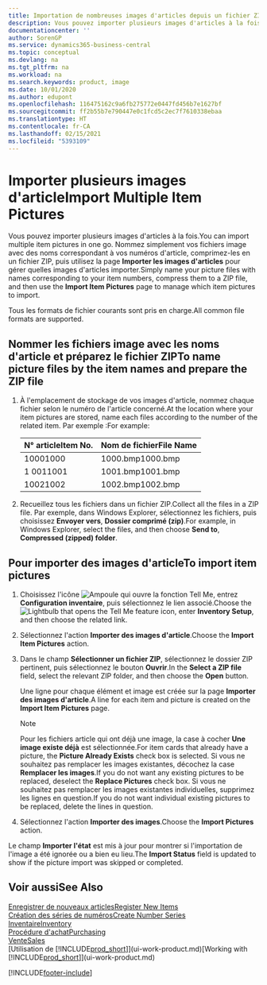 ```yaml
---
title: Importation de nombreuses images d'articles depuis un fichier ZIP| Microsoft Docs
description: Vous pouvez importer plusieurs images d'articles à la fois. Nommez simplement vos fichiers image avec des noms correspondant à vos numéros d'article, comprimez-les en un fichier zip, puis utilisez la page Importer les images d'articles pour gérer quelles images d'articles importer.
documentationcenter: ''
author: SorenGP
ms.service: dynamics365-business-central
ms.topic: conceptual
ms.devlang: na
ms.tgt_pltfrm: na
ms.workload: na
ms.search.keywords: product, image
ms.date: 10/01/2020
ms.author: edupont
ms.openlocfilehash: 116475162c9a6fb275772e0447fd456b7e1627bf
ms.sourcegitcommit: ff2b55b7e790447e0c1fcd5c2ec7f7610338ebaa
ms.translationtype: HT
ms.contentlocale: fr-CA
ms.lasthandoff: 02/15/2021
ms.locfileid: "5393109"
---
```

# <a name="import-multiple-item-pictures"></a><span data-ttu-id="ce9a3-104">Importer plusieurs images d'article</span><span class="sxs-lookup"><span data-stu-id="ce9a3-104">Import Multiple Item Pictures</span></span>
<span data-ttu-id="ce9a3-105">Vous pouvez importer plusieurs images d'articles à la fois.</span><span class="sxs-lookup"><span data-stu-id="ce9a3-105">You can import multiple item pictures in one go.</span></span> <span data-ttu-id="ce9a3-106">Nommez simplement vos fichiers image avec des noms correspondant à vos numéros d'article, comprimez-les en un fichier ZIP, puis utilisez la page **Importer les images d'articles** pour gérer quelles images d'articles importer.</span><span class="sxs-lookup"><span data-stu-id="ce9a3-106">Simply name your picture files with names corresponding to your item numbers, compress them to a ZIP file, and then use the **Import Item Pictures** page to manage which item pictures to import.</span></span>

<span data-ttu-id="ce9a3-107">Tous les formats de fichier courants sont pris en charge.</span><span class="sxs-lookup"><span data-stu-id="ce9a3-107">All common file formats are supported.</span></span>

## <a name="to-name-picture-files-by-the-item-names-and-prepare-the-zip-file"></a><span data-ttu-id="ce9a3-108">Nommer les fichiers image avec les noms d'article et préparez le fichier ZIP</span><span class="sxs-lookup"><span data-stu-id="ce9a3-108">To name picture files by the item names and prepare the ZIP file</span></span>
1. <span data-ttu-id="ce9a3-109">À l'emplacement de stockage de vos images d'article, nommez chaque fichier selon le numéro de l'article concerné.</span><span class="sxs-lookup"><span data-stu-id="ce9a3-109">At the location where your item pictures are stored, name each files according to the number of the related item.</span></span> <span data-ttu-id="ce9a3-110">Par exemple :</span><span class="sxs-lookup"><span data-stu-id="ce9a3-110">For example:</span></span>

    |<span data-ttu-id="ce9a3-111">N° article</span><span class="sxs-lookup"><span data-stu-id="ce9a3-111">Item No.</span></span>|<span data-ttu-id="ce9a3-112">Nom de fichier</span><span class="sxs-lookup"><span data-stu-id="ce9a3-112">File Name</span></span>|
    |-|-|
    |<span data-ttu-id="ce9a3-113">1000</span><span class="sxs-lookup"><span data-stu-id="ce9a3-113">1000</span></span>|<span data-ttu-id="ce9a3-114">1000.bmp</span><span class="sxs-lookup"><span data-stu-id="ce9a3-114">1000.bmp</span></span>|
    |<span data-ttu-id="ce9a3-115">1 001</span><span class="sxs-lookup"><span data-stu-id="ce9a3-115">1001</span></span>|<span data-ttu-id="ce9a3-116">1001.bmp</span><span class="sxs-lookup"><span data-stu-id="ce9a3-116">1001.bmp</span></span>|
    |<span data-ttu-id="ce9a3-117">1002</span><span class="sxs-lookup"><span data-stu-id="ce9a3-117">1002</span></span>|<span data-ttu-id="ce9a3-118">1002.bmp</span><span class="sxs-lookup"><span data-stu-id="ce9a3-118">1002.bmp</span></span>|

2. <span data-ttu-id="ce9a3-119">Recueillez tous les fichiers dans un fichier ZIP.</span><span class="sxs-lookup"><span data-stu-id="ce9a3-119">Collect all the files in a ZIP file.</span></span> <span data-ttu-id="ce9a3-120">Par exemple, dans Windows Explorer, sélectionnez les fichiers, puis choisissez **Envoyer vers**, **Dossier comprimé (zip)**.</span><span class="sxs-lookup"><span data-stu-id="ce9a3-120">For example, in Windows Explorer, select the files, and then choose **Send to**, **Compressed (zipped) folder**.</span></span>     

## <a name="to-import-item-pictures"></a><span data-ttu-id="ce9a3-121">Pour importer des images d'article</span><span class="sxs-lookup"><span data-stu-id="ce9a3-121">To import item pictures</span></span>
1. <span data-ttu-id="ce9a3-122">Choisissez l'icône ![Ampoule qui ouvre la fonction Tell Me](media/ui-search/search_small.png "Dites-moi ce que vous voulez faire"), entrez **Configuration inventaire**, puis sélectionnez le lien associé.</span><span class="sxs-lookup"><span data-stu-id="ce9a3-122">Choose the ![Lightbulb that opens the Tell Me feature](media/ui-search/search_small.png "Tell me what you want to do") icon, enter **Inventory Setup**, and then choose the related link.</span></span>
2. <span data-ttu-id="ce9a3-123">Sélectionnez l'action **Importer des images d'article**.</span><span class="sxs-lookup"><span data-stu-id="ce9a3-123">Choose the **Import Item Pictures** action.</span></span>
3. <span data-ttu-id="ce9a3-124">Dans le champ **Sélectionner un fichier ZIP**, sélectionnez le dossier ZIP pertinent, puis sélectionnez le bouton **Ouvrir**.</span><span class="sxs-lookup"><span data-stu-id="ce9a3-124">In the **Select a ZIP file** field, select the relevant ZIP folder, and then choose the **Open** button.</span></span>

    <span data-ttu-id="ce9a3-125">Une ligne pour chaque élément et image est créée sur la page **Importer des images d'article**.</span><span class="sxs-lookup"><span data-stu-id="ce9a3-125">A line for each item and picture is created on the **Import Item Pictures** page.</span></span>

    > [!NOTE]
    > <span data-ttu-id="ce9a3-126">Pour les fichiers article qui ont déjà une image, la case à cocher **Une image existe déjà** est sélectionnée.</span><span class="sxs-lookup"><span data-stu-id="ce9a3-126">For item cards that already have a picture, the **Picture Already Exists** check box is selected.</span></span> <span data-ttu-id="ce9a3-127">Si vous ne souhaitez pas remplacer les images existantes, décochez la case **Remplacer les images**.</span><span class="sxs-lookup"><span data-stu-id="ce9a3-127">If you do not want any existing pictures to be replaced, deselect the **Replace Pictures** check box.</span></span> <span data-ttu-id="ce9a3-128">Si vous ne souhaitez pas remplacer les images existantes individuelles, supprimez les lignes en question.</span><span class="sxs-lookup"><span data-stu-id="ce9a3-128">If you do not want individual existing pictures to be replaced, delete the lines in question.</span></span>

3. <span data-ttu-id="ce9a3-129">Sélectionnez l'action **Importer des images**.</span><span class="sxs-lookup"><span data-stu-id="ce9a3-129">Choose the **Import Pictures** action.</span></span>

<span data-ttu-id="ce9a3-130">Le champ **Importer l'état** est mis à jour pour montrer si l'importation de l'image a été ignorée ou a bien eu lieu.</span><span class="sxs-lookup"><span data-stu-id="ce9a3-130">The **Import Status** field is updated to show if the picture import was skipped or completed.</span></span>       

## <a name="see-also"></a><span data-ttu-id="ce9a3-131">Voir aussi</span><span class="sxs-lookup"><span data-stu-id="ce9a3-131">See Also</span></span>
[<span data-ttu-id="ce9a3-132">Enregistrer de nouveaux articles</span><span class="sxs-lookup"><span data-stu-id="ce9a3-132">Register New Items</span></span>](inventory-how-register-new-items.md)  
[<span data-ttu-id="ce9a3-133">Création des séries de numéros</span><span class="sxs-lookup"><span data-stu-id="ce9a3-133">Create Number Series</span></span>](ui-create-number-series.md)  
[<span data-ttu-id="ce9a3-134">Inventaire</span><span class="sxs-lookup"><span data-stu-id="ce9a3-134">Inventory</span></span>](inventory-manage-inventory.md)  
[<span data-ttu-id="ce9a3-135">Procédure d'achat</span><span class="sxs-lookup"><span data-stu-id="ce9a3-135">Purchasing</span></span>](purchasing-manage-purchasing.md)  
[<span data-ttu-id="ce9a3-136">Vente</span><span class="sxs-lookup"><span data-stu-id="ce9a3-136">Sales</span></span>](sales-manage-sales.md)  
<span data-ttu-id="ce9a3-137">[Utilisation de [!INCLUDE[prod_short](includes/prod_short.md)]](ui-work-product.md)</span><span class="sxs-lookup"><span data-stu-id="ce9a3-137">[Working with [!INCLUDE[prod_short](includes/prod_short.md)]](ui-work-product.md)</span></span>


[!INCLUDE[footer-include](includes/footer-banner.md)]